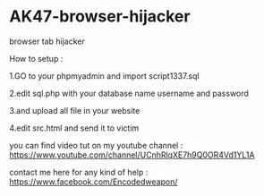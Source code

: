 # AK47-browser-hijacker
browser tab hijacker

How to setup :

1.GO to your phpmyadmin and import script1337.sql

2.edit sql.php with your database name username and password

3.and upload all file in your website

4.edit src.html and  send it to victim

you can find video tut on my youtube channel : https://www.youtube.com/channel/UCnhRlqXE7h9Q0OR4Vd1YL1A

contact me here for any kind of help : https://www.facebook.com/Encodedweapon/
